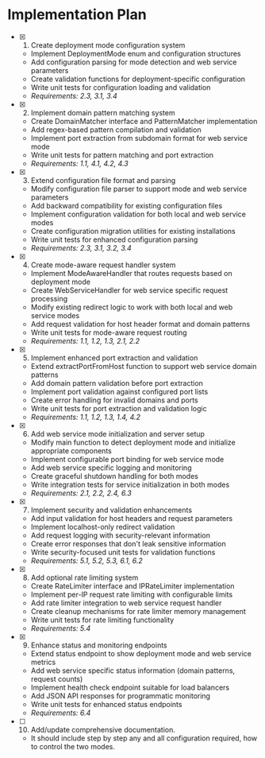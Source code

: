 # Implementation Plan

- [x] 1. Create deployment mode configuration system
  - Implement DeploymentMode enum and configuration structures
  - Add configuration parsing for mode detection and web service parameters
  - Create validation functions for deployment-specific configuration
  - Write unit tests for configuration loading and validation
  - _Requirements: 2.3, 3.1, 3.4_

- [x] 2. Implement domain pattern matching system
  - Create DomainMatcher interface and PatternMatcher implementation
  - Add regex-based pattern compilation and validation
  - Implement port extraction from subdomain format for web service mode
  - Write unit tests for pattern matching and port extraction
  - _Requirements: 1.1, 4.1, 4.2, 4.3_

- [x] 3. Extend configuration file format and parsing
  - Modify configuration file parser to support mode and web service parameters
  - Add backward compatibility for existing configuration files
  - Implement configuration validation for both local and web service modes
  - Create configuration migration utilities for existing installations
  - Write unit tests for enhanced configuration parsing
  - _Requirements: 2.3, 3.1, 3.2, 3.4_

- [x] 4. Create mode-aware request handler system
  - Implement ModeAwareHandler that routes requests based on deployment mode
  - Create WebServiceHandler for web service specific request processing
  - Modify existing redirect logic to work with both local and web service modes
  - Add request validation for host header format and domain patterns
  - Write unit tests for mode-aware request routing
  - _Requirements: 1.1, 1.2, 1.3, 2.1, 2.2_

- [x] 5. Implement enhanced port extraction and validation
  - Extend extractPortFromHost function to support web service domain patterns
  - Add domain pattern validation before port extraction
  - Implement port validation against configured port lists
  - Create error handling for invalid domains and ports
  - Write unit tests for port extraction and validation logic
  - _Requirements: 1.1, 1.2, 1.3, 1.4, 4.2_

- [x] 6. Add web service mode initialization and server setup
  - Modify main function to detect deployment mode and initialize appropriate components
  - Implement configurable port binding for web service mode
  - Add web service specific logging and monitoring
  - Create graceful shutdown handling for both modes
  - Write integration tests for service initialization in both modes
  - _Requirements: 2.1, 2.2, 2.4, 6.3_

- [x] 7. Implement security and validation enhancements
  - Add input validation for host headers and request parameters
  - Implement localhost-only redirect validation
  - Add request logging with security-relevant information
  - Create error responses that don't leak sensitive information
  - Write security-focused unit tests for validation functions
  - _Requirements: 5.1, 5.2, 5.3, 6.1, 6.2_

- [x] 8. Add optional rate limiting system
  - Create RateLimiter interface and IPRateLimiter implementation
  - Implement per-IP request rate limiting with configurable limits
  - Add rate limiter integration to web service request handler
  - Create cleanup mechanisms for rate limiter memory management
  - Write unit tests for rate limiting functionality
  - _Requirements: 5.4_

- [x] 9. Enhance status and monitoring endpoints
  - Extend status endpoint to show deployment mode and web service metrics
  - Add web service specific status information (domain patterns, request counts)
  - Implement health check endpoint suitable for load balancers
  - Add JSON API responses for programmatic monitoring
  - Write unit tests for enhanced status endpoints
  - _Requirements: 6.4_

- [ ] 10. Add/update comprehensive documentation. 
  - It should include step by step any and all configuration required, how to control the two modes.